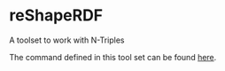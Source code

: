 # reShapeRDF

A toolset to work with N-Triples

The command defined in this tool set can be found [here](doc/Commands.md).

